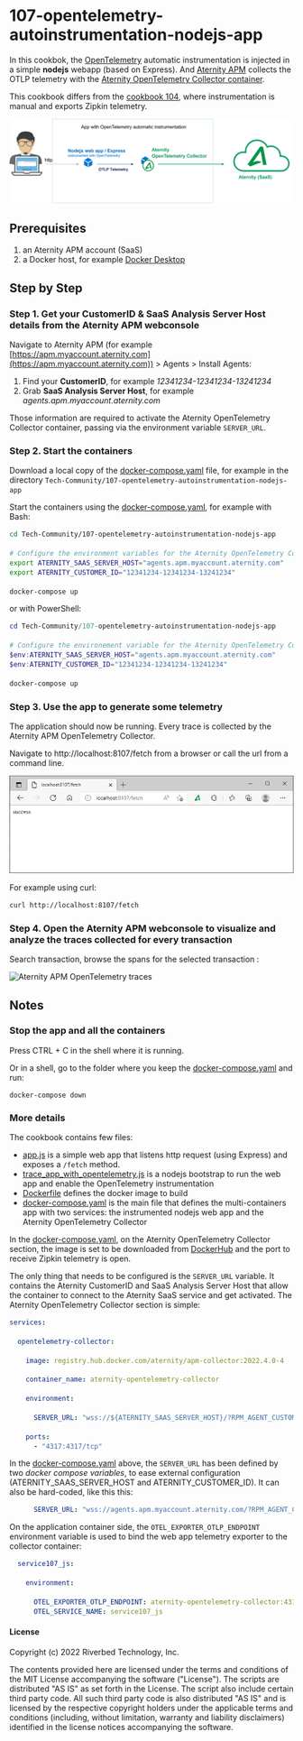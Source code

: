 # 107-opentelemetry-autoinstrumentation-nodejs-app

In this cookbok, the [OpenTelemetry](https://opentelemetry.io/) automatic instrumentation is injected in a simple **nodejs** webapp (based on Express). And [Aternity APM](https://www.aternity.com/apm) collects the OTLP telemetry with the [Aternity OpenTelemetry Collector container](https://hub.docker.com/r/aternity/apm-collector).

This cookbook differs from the [cookbook 104](../104-opentelemetry-zipkin-nodejs-app), where instrumentation is manual and exports Zipkin telemetry.

![diagram](images/107-diagram.png)

## Prerequisites

1. an Aternity APM account (SaaS)
2. a Docker host, for example [Docker Desktop](https://www.docker.com/products/docker-desktop)

## Step by Step

### Step 1. Get your CustomerID & SaaS Analysis Server Host details from the Aternity APM webconsole

Navigate to Aternity APM (for example [https://apm.myaccount.aternity.com](https://apm.myaccount.aternity.com)) > Agents > Install Agents:

1. Find your **CustomerID**, for example *12341234-12341234-13241234*
2. Grab **SaaS Analysis Server Host**, for example *agents.apm.myaccount.aternity.com*

Those information are required to activate the Aternity OpenTelemetry Collector container, passing via the environment variable `SERVER_URL`. 

### Step 2. Start the containers

Download a local copy of the  [docker-compose.yaml](docker-compose.yaml) file, for example in the directory `Tech-Community/107-opentelemetry-autoinstrumentation-nodejs-app`


Start the containers using the [docker-compose.yaml](docker-compose.yaml), for example with Bash:

```bash
cd Tech-Community/107-opentelemetry-autoinstrumentation-nodejs-app

# Configure the environment variables for the Aternity OpenTelemetry Collector
export ATERNITY_SAAS_SERVER_HOST="agents.apm.myaccount.aternity.com"
export ATERNITY_CUSTOMER_ID="12341234-12341234-13241234"

docker-compose up
```

or with PowerShell:

```PowerShell
cd Tech-Community/107-opentelemetry-autoinstrumentation-nodejs-app

# Configure the environement variable for the Aternity OpenTelemetry Collector
$env:ATERNITY_SAAS_SERVER_HOST="agents.apm.myaccount.aternity.com"
$env:ATERNITY_CUSTOMER_ID="12341234-12341234-13241234"

docker-compose up
```

### Step 3. Use the app to generate some telemetry

The application should now be running. Every trace is collected by the Aternity APM OpenTelemetry Collector.

Navigate to http://localhost:8107/fetch from a browser or call the url from a command line. 

![service107-js](images/aternity-opentelemetry-service107-js-navigate.png)

For example using curl:

```bash
curl http://localhost:8107/fetch
```

### Step 4. Open the Aternity APM webconsole to visualize and analyze the traces collected for every transaction

Search transaction, browse the spans for the selected transaction :

![Aternity APM OpenTelemetry traces](images/aternity-opentelemetry-service104-js-transactions.png)

## Notes 

### Stop the app and all the containers

Press CTRL + C in the shell where it is running.

Or in a shell, go to the folder where you keep the [docker-compose.yaml](docker-compose.yaml) and run:

```shell
docker-compose down
```

### More details

The cookbook contains few files:
- [app.js](app.js) is a simple web app that listens http request (using Express) and exposes a `/fetch` method. 
- [trace_app_with_opentelemetry.js](trace_app_with_opentelemetry.js) is a nodejs bootstrap to run the web app and enable the OpenTelemetry instrumentation
- [Dockerfile](Dockerfile) defines the docker image to build
- [docker-compose.yaml](docker-compose.yaml) is the main file that defines the multi-containers app with two services: the instrumented nodejs web app and the Aternity OpenTelemetry Collector 

In the [docker-compose.yaml](docker-compose.yaml), on the Aternity OpenTelemetry Collector section, the image is set to be downloaded from [DockerHub](https://hub.docker.com/r/aternity/apm-collector) and the port to receive Zipkin telemetry is open.

The only thing that needs to be configured is the `SERVER_URL` variable. It contains the Aternity CustomerID and SaaS Analysis Server Host that allow the container to connect to the Aternity SaaS service and get activated. The Aternity OpenTelemetry Collector section is simple:

```yaml
services:

  opentelemetry-collector:
    
    image: registry.hub.docker.com/aternity/apm-collector:2022.4.0-4
    
    container_name: aternity-opentelemetry-collector       
    
    environment:

      SERVER_URL: "wss://${ATERNITY_SAAS_SERVER_HOST}/?RPM_AGENT_CUSTOMER_ID=${ATERNITY_CUSTOMER_ID}"

    ports:
      - "4317:4317/tcp"
```

In the [docker-compose.yaml](docker-compose.yaml) above, the `SERVER_URL` has been defined by two *docker compose variables*, to ease external configuration (ATERNITY_SAAS_SERVER_HOST and ATERNITY_CUSTOMER_ID). It can also be hard-coded, like this this:

```yaml
      SERVER_URL: "wss://agents.apm.myaccount.aternity.com/?RPM_AGENT_CUSTOMER_ID=12341234-12341234-13241234"
```

On the application container side, the `OTEL_EXPORTER_OTLP_ENDPOINT` environment variable  is used to bind the web app telemetry exporter to the collector container:

```yaml
  service107_js:   
    
    environment:  
    
      OTEL_EXPORTER_OTLP_ENDPOINT: aternity-opentelemetry-collector:4317
      OTEL_SERVICE_NAME: service107_js
```

#### License

Copyright (c) 2022 Riverbed Technology, Inc.

The contents provided here are licensed under the terms and conditions of the MIT License accompanying the software ("License"). The scripts are distributed "AS IS" as set forth in the License. The script also include certain third party code. All such third party code is also distributed "AS IS" and is licensed by the respective copyright holders under the applicable terms and conditions (including, without limitation, warranty and liability disclaimers) identified in the license notices accompanying the software.
